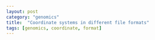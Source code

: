 ```yaml
---
layout: post
category: "genomics"
title:  "Coordinate systems in different file formats"
tags: [genomics, coordinate, format]
---
```




